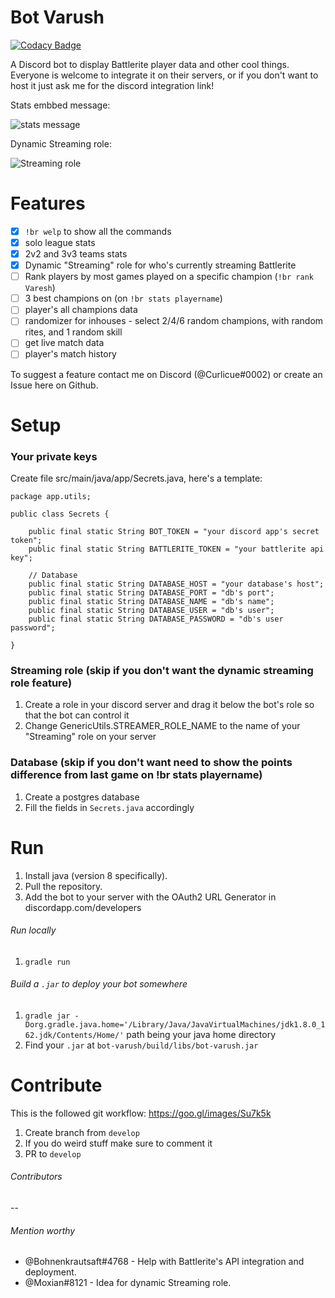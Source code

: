 # Bot Varush

[![Codacy Badge](https://api.codacy.com/project/badge/Grade/db01059ea82a4c7d92d4ae7c25438fef)](https://app.codacy.com/app/joaosardinha9898/bot-varush?utm_source=github.com&utm_medium=referral&utm_content=joaosardinha/bot-varush&utm_campaign=badger)

A Discord bot to display Battlerite player data and other cool things. Everyone is welcome to integrate it on their servers, or if you don't want to host it just ask me for the discord integration link!

Stats embbed message:

![stats message](https://i.imgur.com/5J9Y0JR.png)

Dynamic Streaming role:

![Streaming role](https://i.imgur.com/fSWJ34x.png)


# Features
- [x] `!br welp` to show all the commands
- [x] solo league stats
- [x] 2v2 and 3v3 teams stats
- [x] Dynamic "Streaming" role for who's currently streaming Battlerite
- [ ] Rank players by most games played on a specific champion (`!br rank Varesh`)
- [ ] 3 best champions on (on `!br stats playername`)
- [ ] player's all champions data
- [ ] randomizer for inhouses - select 2/4/6 random champions, with random rites, and 1 random skill
- [ ] get live match data
- [ ] player's match history

To suggest a feature contact me on Discord (@Curlicue#0002) or create an Issue here on Github.

# Setup

### Your private keys
Create file src/main/java/app/Secrets.java, here's a template:
```
package app.utils;

public class Secrets {

    public final static String BOT_TOKEN = "your discord app's secret token";
    public final static String BATTLERITE_TOKEN = "your battlerite api key";

    // Database
    public final static String DATABASE_HOST = "your database's host";
    public final static String DATABASE_PORT = "db's port";
    public final static String DATABASE_NAME = "db's name";
    public final static String DATABASE_USER = "db's user";
    public final static String DATABASE_PASSWORD = "db's user password";

}
```
### Streaming role (skip if you don't want the dynamic streaming role feature)
1. Create a role in your discord server and drag it below the bot's role so that the bot can control it
2. Change GenericUtils.STREAMER_ROLE_NAME to the name of your "Streaming" role on your server

### Database (skip if you don't want need to show the points difference from last game on !br stats playername)
1. Create a postgres database
2. Fill the fields in `Secrets.java` accordingly

# Run
1. Install java (version 8 specifically).
2. Pull the repository.
3. Add the bot to your server with the OAuth2 URL Generator in discordapp.com/developers

###### Run locally
1. `gradle run`

###### Build a `.jar` to deploy your bot somewhere
1. `gradle jar -Dorg.gradle.java.home='/Library/Java/JavaVirtualMachines/jdk1.8.0_162.jdk/Contents/Home/'` path being your java home directory
2. Find your `.jar` at `bot-varush/build/libs/bot-varush.jar`
	

# Contribute
This is the followed git workflow: https://goo.gl/images/Su7k5k
1. Create branch from `develop`
2. If you do weird stuff make sure to comment it
3. PR to `develop`

###### Contributors
--

###### Mention worthy
- @Bohnenkrautsaft#4768 - Help with Battlerite's API integration and deployment.
- @Moxian#8121 - Idea for dynamic Streaming role.
